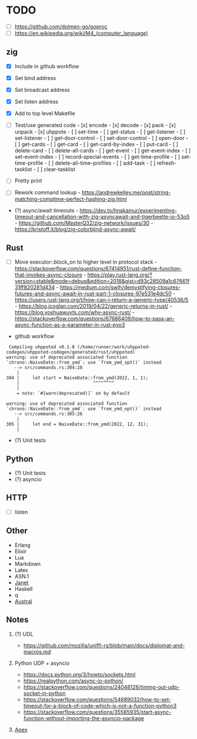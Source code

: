 # TODO

- [ ] https://github.com/dolmen-go/goproc
- [ ] https://en.wikipedia.org/wiki/M4_(computer_language)

## zig
- [x] Include in github workflow
- [x] Set bind address
- [x] Set broadcast address
- [x] Set listen address
- [x] Add to top level Makefile
- [ ] Test/use generated code
      - [x] encode
      - [x] decode
      - [x] pack
      - [x] unpack
      - [x] uhppote
      - [ ] set-time
      - [ ] get-status
      - [ ] get-listener
      - [ ] set-listener
      - [ ] get-door-control
      - [ ] set-door-control
      - [ ] open-door
      - [ ] get-cards
      - [ ] get-card
      - [ ] get-card-by-index
      - [ ] put-card
      - [ ] delete-card
      - [ ] delete-all-cards
      - [ ] get-event
      - [ ] get-event-index
      - [ ] set-event-index
      - [ ] record-special-events
      - [ ] get-time-profile
      - [ ] set-time-profile
      - [ ] delete-all-time-profiles
      - [ ] add-task
      - [ ] refresh-tasklist
      - [ ] clear-tasklist

- [ ] Pretty print
- [ ] Rework command lookup
      - https://andrewkelley.me/post/string-matching-comptime-perfect-hashing-zig.html
- (?) async/await timeouts
      - https://dev.to/hnakamur/experimenting-timeout-and-cancellation-with-zig-asyncawait-and-tigerbeetle-io-53o5
      - https://github.com/MasterQ32/zig-network/issues/30
      - https://kristoff.it/blog/zig-colorblind-async-await/

## Rust
- [ ] Move executor::block_on to higher level in protocol stack
      - https://stackoverflow.com/questions/67414951/rust-define-function-that-invokes-async-closure
      - https://play.rust-lang.org/?version=stable&mode=debug&edition=2018&gist=d93c28509a1c67661f31ff820281d434
      - https://medium.com/swlh/demystifying-closures-futures-and-async-await-in-rust-part-1-closures-97e531e4dc50
      - https://users.rust-lang.org/t/how-can-i-return-a-generic-type/40536/5
      - https://blog.jcoglan.com/2019/04/22/generic-returns-in-rust/
      - https://blog.yoshuawuyts.com/why-async-rust/
      - https://stackoverflow.com/questions/67686409/how-to-pass-an-async-function-as-a-parameter-in-rust-pyo3

- github workflow
```
 Compiling uhppoted v0.1.0 (/home/runner/work/uhppoted-codegen/uhppoted-codegen/generated/rust/uhppoted)
warning: use of deprecated associated function `chrono::NaiveDate::from_ymd`: use `from_ymd_opt()` instead
   --> src/commands.rs:304:28
    |
304 |     let start = NaiveDate::from_ymd(2022, 1, 1);
    |                            ^^^^^^^^
    |
    = note: `#[warn(deprecated)]` on by default

warning: use of deprecated associated function `chrono::NaiveDate::from_ymd`: use `from_ymd_opt()` instead
   --> src/commands.rs:305:26
    |
305 |     let end = NaiveDate::from_ymd(2022, 12, 31);
    |
```
- (?) Unit tests

## Python
- (?) Unit tests
- (?) asyncio
      
## HTTP
- [ ] listen

## Other
   - Erlang
   - Elixir
   - Lua
   - Markdown
   - Latex
   - ASN.1
   - [Janet](https://janet-lang.org)
   - Haskell
   - q
   - [Austral](https://borretti.me/article/introducing-austral#status)

## Notes

1. (?) UDL
   - https://github.com/mozilla/uniffi-rs/blob/main/docs/diplomat-and-macros.md

2. Python UDP + asyncio
   - https://docs.python.org/3/howto/sockets.html
   - https://realpython.com/async-io-python/
   - https://stackoverflow.com/questions/24048126/timing-out-udp-socket-in-python
   - https://stackoverflow.com/questions/54689032/how-to-set-timeout-for-a-block-of-code-which-is-not-a-function-python3
   - https://stackoverflow.com/questions/35585935/start-async-function-without-importing-the-asyncio-package

3. [Apex](https://apexlang.io)
